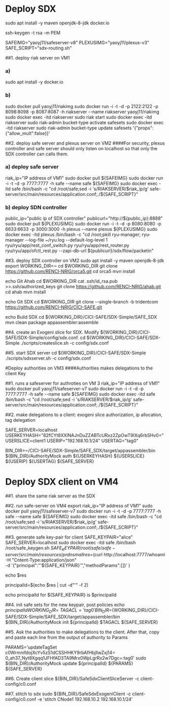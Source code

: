 # Deploy SDX

  sudo apt install -y maven openjdk-8-jdk docker.io

  ssh-keygen -t rsa -m PEM

  SAFEIMG="yaoyj11/safeserver-v8"
  PLEXUSIMG="yaoyj11/plexus-v3"
  SAFE_SCRIPT="sdx-routing.sh"

##1. deploy riak server on VM1
### a) 

  sudo apt install -y docker.io

### b) 

  sudo docker pull yaoyj11/riakimg
  sudo docker run -i -t  -d -p 2122:2122 -p 8098:8098 -p 8087:8087 -h riakserver --name riakserver yaoyj11/riakimg
  sudo docker exec -itd riakserver sudo riak start
  sudo docker exec -itd riakserver sudo riak-admin bucket-type activate  safesets
  sudo docker exec -itd riakserver sudo riak-admin bucket-type update safesets '{"props":{"allow_mult":false}}'

##2. deploy safe server and plexus server on VM2
####For security, plexus controller and safe server should only listen on localhost so that only the SDX controller can calls them.
###  a) deploy safe server

  riak_ip="IP address of VM1"
  sudo docker pull ${SAFEIMG}
  sudo docker run -i -t -d -p 7777:7777 -h safe --name safe ${SAFEIMG}
  sudo docker exec -itd safe /bin/bash -c  "cd /root/safe;sed -i 's/RIAKSERVER/$riak_ip/g' safe-server/src/main/resources/application.conf;./${SAFE_SCRIPT}"

###  b) deploy SDN controller

  public_ip="public ip of SDX controller"
  publicurl="http://${public_ip}:8888"
  sudo docker pull ${PLEXUSIMG}
  sudo docker run -i -t -d -p 8080:8080 -p 6633:6633 -p 3000:3000 -h plexus --name plexus ${PLEXUSIMG}
  sudo docker exec -itd plexus /bin/bash -c  "cd /root;pkill ryu-manager; ryu-manager --log-file ~/ryu.log --default-log-level 1 ryu/ryu/app/rest_conf_switch.py ryu/ryu/app/rest_router.py ryu/ryu/app/ofctl_rest.py --zapi-db-url ${publicurl}/sdx/flow/packetin"

##3. deploy SDX controller on VM2
   sudo apt install -y maven openjdk-8-jdk
   export WORKING_DIR=~
   cd $WORKING_DIR
   git clone https://github.com/RENCI-NRIG/orca5.git
   cd orca5
   mvn install

   echo Git Ahab
   cd $WORKING_DIR
   cat .ssh/id_rsa.pub >>.ssh/authorized_keys
   git clone https://github.com/RENCI-NRIG/ahab.git
   cd ahab
   mvn install

   echo Git SDX
   cd $WORKING_DIR
   git clone --single-branch -b tridentcom https://github.com/RENCI-NRIG/CICI-SAFE.git

   echo Build SDX
   cd ${WORKING_DIR}/CICI-SAFE/SDX-Simple/SAFE_SDX
   mvn  clean package appassembler:assemble

##4. create an Exogeni slice for SDX. Modify ${WORKING_DIR}/CICI-SAFE/SDX-Simple/config/sdx.conf.
  cd ${WORKING_DIR}/CICI-SAFE/SDX-Simple
  ./scripts/createslice.sh -c config/sdx.conf

##5. start SDX server
  cd ${WORKING_DIR}/CICI-SAFE/SDX-Simple
  ./scripts/sdxserver.sh -c config/sdx.conf


#Deploy authorities on VM3
####Authorities makes delegations to the client Key

##1. runs a safeserver for authroties on VM 3
  riak_ip="IP address of VM1"
  sudo docker pull yaoyj11/safeserver-v7
  sudo docker run -i -t -d -p 7777:7777 -h safe --name safe ${SAFEIMG}
  sudo docker exec -itd safe /bin/bash -c  "cd /root/safe;sed -i 's/RIAKSERVER/$riak_ip/g' safe-server/src/main/resources/application.conf;./${SAFE_SCRIPT}"

##2. make delegations to a client: exogeni slice authorization, ip allocation, tag delegation

   SAFE_SERVER=localhost
   USERKEYHASH="82fCYt8XXlNAJnDuZZABTcURxz2ZpOwT9IXq6rbSHv0="
   USERSLICE=client1
   USERIP="192.168.10.1/24"
   USERTAG="tag0"

   BIN_DIR=~/CICI-SAFE/SDX-Simple/SAFE_SDX/target/appassembler/bin
   ${BIN_DIR}/AuthorityMock auth ${USERKEYHASH} ${USERSLICE} ${USERIP} ${USERTAG} ${SAFE_SERVER}


# Deploy SDX client on VM4

##1. share the same riak server as the SDX

##2. run safe-server on VM4
  export riak_ip="IP address of VM1"
  sudo docker pull yaoyj11/safeserver-v7
  sudo docker run -i -t -d -p 7777:7777 -h safe --name safe ${SAFEIMG}
  sudo docker exec -itd safe /bin/bash -c  "cd /root/safe;sed -i 's/RIAKSERVER/$riak_ip/g' safe-server/src/main/resources/application.conf;./${SAFE_SCRIPT}"

##3. generate safe key-pair for client
   SAFE_KEYPAIR="alice"
   SAFE_SERVER=localhost
   sudo docker exec -itd safe /bin/bash /root/safe_keygen.sh ${SAFE_KEYPAIR} /root/safe/safe-server/src/main/resources/prdnsmall
   res=$(curl http://localhost:7777/whoami \
     -H "Cntent-Type:application/json" \
     -d '{"principal":"'${SAFE_KEYPAIR}'","methodParams":[]}'
     )

   echo $res

   principalId=$(echo $res | cut -d"'" -f 2)

   echo principalId for ${SAFE_KEYPAIR} is $principalId

##4. init safe sets for the new keypair, post policies
   echo ${principalId}
   WORKING_DIR=~
   TAGACL='tag0'
   BIN_DIR=${WORKING_DIR}/CICI-SAFE/SDX-Simple/SAFE_SDX/target/appassembler/bin
   ${BIN_DIR}/AuthorityMock init ${principalId} $TAGACL ${SAFE_SERVER}

##5. Ask the authorities to make delegations to the client. After that, copy and paste each line from the output of authority to Params

   PARAMS='updateTagSet c0WrmnifdojXcYv5zS1dCSSHHKY9rbAfHbjllwZxj14= 0_ah37_Nyt8Xgqq1JFHfAD3TA9Mrx0WpLgrRx2w7Dgc=:tag0'
   sudo ${BIN_DIR}/AuthorityMock update ${principalId} ${PARAMS} ${SAFE_SERVER}

##6. Create client slice
   ${BIN_DIR}/SafeSdxClientSliceServer -c client-config/c0.conf

##7. stitch to sdx
   sudo ${BIN_DIR}/SafeSdxExogeniClient -c client-config/c0.conf -e 'stitch CNode1 192.168.10.2 192.168.10.1/24'


